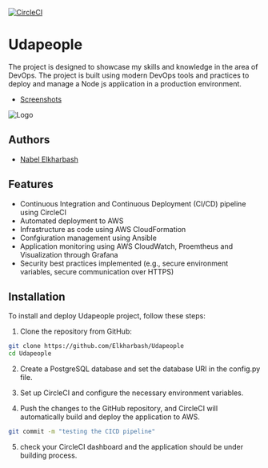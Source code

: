 
[![CircleCI](https://circleci.com/gh/Elkharbash/Udapeople.svg?style=svg)](https://app.circleci.com/pipelines/github/Elkharbash/Udapeople)

# Udapeople

The project is designed to showcase my skills and knowledge in the area of DevOps. The project is built using modern DevOps tools and practices to deploy and manage a Node js application in a production environment.

- [Screenshots](https://github.com/Elkharbash/Udapeople/tree/master/Screenshots)


![Logo](https://github.com/Elkharbash/Udapeople/raw/master/udapeople.png)


## Authors

- [Nabel Elkharbash](https://github.com/Elkharbash)


## Features

- Continuous Integration and Continuous Deployment (CI/CD) pipeline using CircleCI
- Automated deployment to AWS
- Infrastructure as code using AWS CloudFormation
- Confgiuration management using Ansible
- Application monitoring using AWS CloudWatch, Proemtheus and Visualization through Grafana
- Security best practices implemented (e.g., secure environment variables, secure communication over HTTPS)


## Installation

To install and deploy Udapeople project, follow these steps:

1. Clone the repository from GitHub:

```bash
git clone https://github.com/Elkharbash/Udapeople
cd Udapeople
```

2. Create a PostgreSQL database and set the database URI in the config.py file.

3. Set up  CircleCI and configure the necessary environment variables.

4. Push the changes to the GitHub repository, and CircleCI will automatically build and deploy the application to AWS.
```bash
git commit -m "testing the CICD pipeline"
```

5. check your CircleCI dashboard and the application should be under building process.
